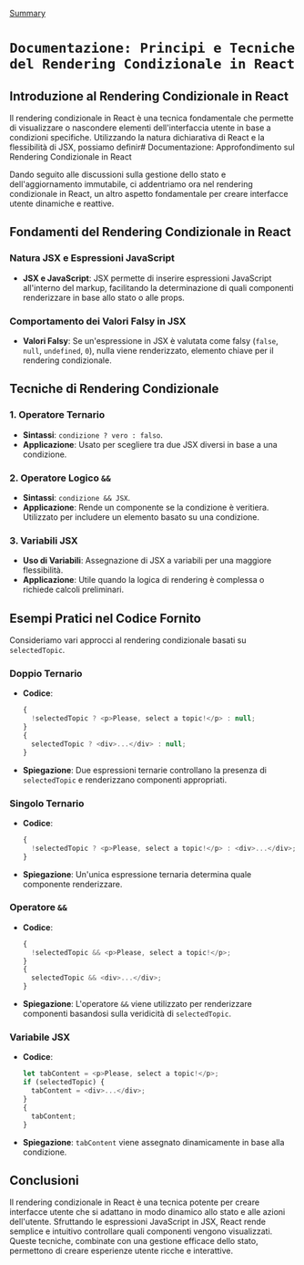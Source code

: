 [Summary](../Summary.md)

# `Documentazione: Principi e Tecniche del Rendering Condizionale in React`

## Introduzione al Rendering Condizionale in React

Il rendering condizionale in React è una tecnica fondamentale che permette di visualizzare o nascondere elementi dell'interfaccia utente in base a condizioni specifiche. Utilizzando la natura dichiarativa di React e la flessibilità di JSX, possiamo definir# Documentazione: Approfondimento sul Rendering Condizionale in React

Dando seguito alle discussioni sulla gestione dello stato e dell'aggiornamento immutabile, ci addentriamo ora nel rendering condizionale in React, un altro aspetto fondamentale per creare interfacce utente dinamiche e reattive.

## Fondamenti del Rendering Condizionale in React

### Natura JSX e Espressioni JavaScript

- **JSX e JavaScript**: JSX permette di inserire espressioni JavaScript all'interno del markup, facilitando la determinazione di quali componenti renderizzare in base allo stato o alle props.

### Comportamento dei Valori Falsy in JSX

- **Valori Falsy**: Se un'espressione in JSX è valutata come falsy (`false`, `null`, `undefined`, `0`), nulla viene renderizzato, elemento chiave per il rendering condizionale.

## Tecniche di Rendering Condizionale

### 1. Operatore Ternario

- **Sintassi**: `condizione ? vero : falso`.
- **Applicazione**: Usato per scegliere tra due JSX diversi in base a una condizione.

### 2. Operatore Logico `&&`

- **Sintassi**: `condizione && JSX`.
- **Applicazione**: Rende un componente se la condizione è veritiera. Utilizzato per includere un elemento basato su una condizione.

### 3. Variabili JSX

- **Uso di Variabili**: Assegnazione di JSX a variabili per una maggiore flessibilità.
- **Applicazione**: Utile quando la logica di rendering è complessa o richiede calcoli preliminari.

## Esempi Pratici nel Codice Fornito

Consideriamo vari approcci al rendering condizionale basati su `selectedTopic`.

### Doppio Ternario

- **Codice**:
  ```javascript
  {
    !selectedTopic ? <p>Please, select a topic!</p> : null;
  }
  {
    selectedTopic ? <div>...</div> : null;
  }
  ```
- **Spiegazione**: Due espressioni ternarie controllano la presenza di `selectedTopic` e renderizzano componenti appropriati.

### Singolo Ternario

- **Codice**:
  ```javascript
  {
    !selectedTopic ? <p>Please, select a topic!</p> : <div>...</div>;
  }
  ```
- **Spiegazione**: Un'unica espressione ternaria determina quale componente renderizzare.

### Operatore `&&`

- **Codice**:
  ```javascript
  {
    !selectedTopic && <p>Please, select a topic!</p>;
  }
  {
    selectedTopic && <div>...</div>;
  }
  ```
- **Spiegazione**: L'operatore `&&` viene utilizzato per renderizzare componenti basandosi sulla veridicità di `selectedTopic`.

### Variabile JSX

- **Codice**:
  ```javascript
  let tabContent = <p>Please, select a topic!</p>;
  if (selectedTopic) {
    tabContent = <div>...</div>;
  }
  {
    tabContent;
  }
  ```
- **Spiegazione**: `tabContent` viene assegnato dinamicamente in base alla condizione.

## Conclusioni

Il rendering condizionale in React è una tecnica potente per creare interfacce utente che si adattano in modo dinamico allo stato e alle azioni dell'utente. Sfruttando le espressioni JavaScript in JSX, React rende semplice e intuitivo controllare quali componenti vengono visualizzati. Queste tecniche, combinate con una gestione efficace dello stato, permettono di creare esperienze utente ricche e interattive.
